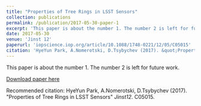 ```yaml
---
title: "Properties of Tree Rings in LSST Sensors"
collection: publications
permalink: /publication/2017-05-30-paper-1
excerpt: 'This paper is about the number 1. The number 2 is left for future work.'
date: 2017-05-30
venue: 'Jinst 12'
paperurl: 'iopscience.iop.org/article/10.1088/1748-0221/12/05/C05015'
citation: 'HyeYun Park, A.Nomerotski, D.Tsybychev (2017). &quot;Properties of Tree Rings in LSST Sensors.&quot; <i>Jinst 12</i>. C05015.'
---
```

This paper is about the number 1. The number 2 is left for future work.

[Download paper here](iopscience.iop.org/article/10.1088/1748-0221/12/05/C05015)

Recommended citation: HyeYun Park, A.Nomerotski, D.Tsybychev  (2017). "Properties of Tree Rings in LSST Sensors" <i>Jinst12</i>. C05015.
